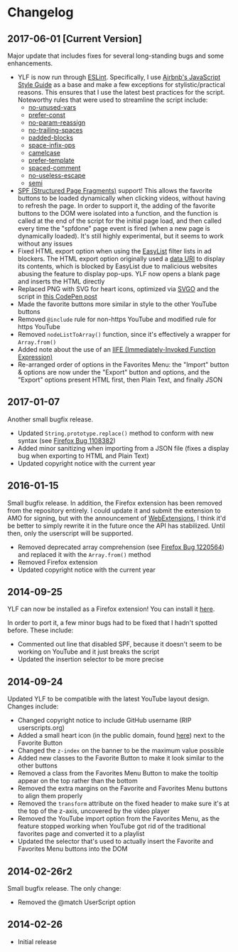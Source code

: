 # Changelog

## 2017-06-01 [Current Version]

Major update that includes fixes for several long-standing bugs and some
enhancements.

* YLF is now run through [ESLint](http://eslint.org/). Specifically, I use
[Airbnb's JavaScript Style Guide](https://github.com/airbnb/javascript) as a
base and make a few exceptions for stylistic/practical reasons. This ensures
that I use the latest best practices for the script. Noteworthy rules that were
used to streamline the script include:
    * [no-unused-vars](http://eslint.org/docs/rules/no-unused-vars)
    * [prefer-const](http://eslint.org/docs/rules/prefer-const)
    * [no-param-reassign](http://eslint.org/docs/rules/no-param-reassign)
    * [no-trailing-spaces](http://eslint.org/docs/rules/no-trailing-spaces)
    * [padded-blocks](http://eslint.org/docs/rules/padded-blocks)
    * [space-infix-ops](http://eslint.org/docs/rules/space-infix-ops)
    * [camelcase](http://eslint.org/docs/rules/camelcase)
    * [prefer-template](http://eslint.org/docs/rules/prefer-template)
    * [spaced-comment](http://eslint.org/docs/rules/spaced-comment)
    * [no-useless-escape](http://eslint.org/docs/rules/no-useless-escape)
    * [semi](http://eslint.org/docs/rules/semi)
* [SPF (Structured Page Fragments)](https://youtube.github.io/spfjs/) support!
This allows the favorite buttons to be loaded dynamically when clicking videos,
without having to refresh the page. In order to support it, the adding of the
favorite buttons to the DOM were isolated into a function, and the function is
called at the end of the script for the initial page load, and then called
every time the "spfdone" page event is fired (when a new page is dynamically
loaded). It's still highly experimental, but it seems to work without any
issues
* Fixed HTML export option when using the [EasyList](https://easylist.to/)
filter lists in ad blockers. The HTML export option originally used a
[data URI](https://en.wikipedia.org/wiki/Data_URI_scheme) to display its
contents, which is blocked by EasyList due to malicious websites abusing the
feature to display pop-ups. YLF now opens a blank page and inserts the HTML
directly
* Replaced PNG with SVG for heart icons, optimized via
[SVGO](https://github.com/svg/svgo) and the script in
[this CodePen post](https://codepen.io/tigt/post/optimizing-svgs-in-data-uris)
* Made the favorite buttons more similar in style to the other YouTube buttons
* Removed ```@include``` rule for non-https YouTube and modified rule for https
YouTube
* Removed ```nodeListToArray()``` function, since it's effectively a wrapper
for ```Array.from()```
* Added note about the use of an
[IIFE (Immediately-Invoked Function Expression)](https://en.wikipedia.org/wiki/Immediately-invoked_function_expression)
* Re-arranged order of options in the Favorites Menu: the "Import" button &
options are now under the "Export" button and options, and the "Export" options
present HTML first, then Plain Text, and finally JSON

## 2017-01-07

Another small bugfix release.

* Updated ```String.prototype.replace()``` method to conform with new syntax
(see
[Firefox Bug 1108382](https://bugzilla.mozilla.org/show_bug.cgi?id=1108382))
* Added minor sanitizing when importing from a JSON file (fixes a display bug
when exporting to HTML and Plain Text)
* Updated copyright notice with the current year

## 2016-01-15

Small bugfix release. In addition, the Firefox extension has been removed from
the repository entirely. I could update it and submit the extension to AMO
for signing, but with the announcement of
[WebExtensions](https://blog.mozilla.org/addons/2015/08/21/the-future-of-developing-firefox-add-ons/),
I think it'd be better to simply rewrite it in the future once the API has
stabilized. Until then, only the userscript will be supported.

* Removed deprecated array comprehension
(see
[Firefox Bug 1220564](https://bugzilla.mozilla.org/show_bug.cgi?id=1220564))
and replaced it with the ```Array.from()``` method
* Removed Firefox extension
* Updated copyright notice with the current year

## 2014-09-25

YLF can now be installed as a Firefox extension! You can install it
[here](https://github.com/integers/youtube-local-favorites/raw/master/src/firefox-extension/youtube-local-favorites.xpi).

In order to port it, a few minor bugs had to be fixed that I hadn't spotted
before. These include:

* Commented out line that disabled SPF, because it doesn't seem to be working
on YouTube and it just breaks the script
* Updated the insertion selector to be more precise

## 2014-09-24

Updated YLF to be compatible with the latest YouTube layout design. Changes
include:

* Changed copyright notice to include GitHub username (RIP userscripts.org)
* Added a small heart icon (in the public domain, found
[here](https://thenounproject.com/term/heart/219/)) next to the Favorite Button
* Changed the ```z-index``` on the banner to be the maximum value possible
* Added new classes to the Favorite Button to make it look similar to the other
buttons
* Removed a class from the Favorites Menu Button to make the tooltip appear on
the top rather than the bottom
* Removed the extra margins on the Favorite and Favorites Menu buttons to align
them properly
* Removed the ```transform``` attribute on the fixed header to make sure it's
at the top of the z-axis, uncovered by the video player
* Removed the YouTube import option from the Favorites Menu, as the feature
stopped working when YouTube got rid of the traditional favorites page and
converted it to a playlist
* Updated the selector that's used to actually insert the Favorite and
Favorites Menu buttons into the DOM

## 2014-02-26r2

Small bugfix release. The only change:

* Removed the @match UserScript option

## 2014-02-26

* Initial release

